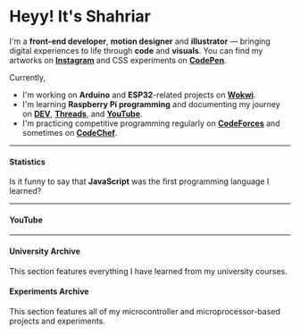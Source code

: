 <!-- BEGIN LAST-UPDATED -->
<!-- END LAST-UPDATED -->

# Heyy! It's Shahriar

<p align="center">
<!-- BEGIN TOTAL-TIME -->
<!-- END TOTAL-TIME -->
<!-- BEGIN THREADS-FOLLOWERS -->
<!-- END THREADS-FOLLOWERS -->
<!-- BEGIN INSTAGRAM-FOLLOWERS -->
<!-- END INSTAGRAM-FOLLOWERS -->
</p>

I'm a **front-end developer**, **motion designer** and **illustrator** — bringing digital experiences to life through **code** and **visuals**. You can find my artworks on [**Instagram**][INSTAGRAM] and CSS experiments on [**CodePen**][CODEPEN].

Currently,

-   I'm working on **Arduino** and **ESP32**-related projects on [**Wokwi**][WOKWI].
-   I'm learning **Raspberry Pi programming** and documenting my journey on [**DEV**][DEV], [**Threads**][THREADS], and [**YouTube**][YOUTUBE].
-   I'm practicing competitive programming regularly on [**CodeForces**][CODEFORCES] and sometimes on [**CodeChef**][CODECHEF].

[INSTAGRAM]: https://instagram.com/shadowshahriar
[CODEPEN]: https://codepen.io/ShadowShahriar
[WOKWI]: https://wokwi.com/makers/shadowshahriar
[DEV]: https://dev.to/shadowshahriar
[THREADS]: https://www.threads.net/@shadowshahriar
[YOUTUBE]: https://youtube.com/@ShadowShahriar
[CODEFORCES]: https://codeforces.com/profile/shadowshahriar
[CODECHEF]: https://www.codechef.com/users/shadowshahriar

---

#### Statistics

Is it funny to say that **JavaScript** was the first programming language I learned?

<p align="center">
<!-- BEGIN COMP-STREAK -->
<!-- END COMP-STREAK -->
<!-- BEGIN COMP-STATS -->
<!-- END COMP-STATS -->
<!-- BEGIN COMP-LANG -->
<!-- END COMP-LANG -->
<!-- BEGIN COMP-TIME -->
<!-- END COMP-TIME -->
</p>

<!-- BEGIN ACTIVE-TODAY -->
<!-- END ACTIVE-TODAY -->

---

#### YouTube

<p align="center">
<!-- BEGIN YOUTUBE-CARDS -->
<!-- END YOUTUBE-CARDS -->
</p>

<p align="center">
<!-- BEGIN YOUTUBE-SUBS -->
<!-- END YOUTUBE-SUBS -->
<!-- BEGIN YOUTUBE-VIEWS -->
<!-- END YOUTUBE-VIEWS -->
</p>

---

#### University Archive

This section features everything I have learned from my university courses.

<p align="center">
<!-- BEGIN PINNED-UNIVERSITY-ARCHIVE -->
<!-- END PINNED-UNIVERSITY-ARCHIVE -->
</p>

#### Experiments Archive

This section features all of my microcontroller and microprocessor-based projects and experiments.

<p align="center">
<!-- BEGIN PINNED-EXPERIMENTS-ARCHIVE -->
<!-- END PINNED-EXPERIMENTS-ARCHIVE -->
</p>
